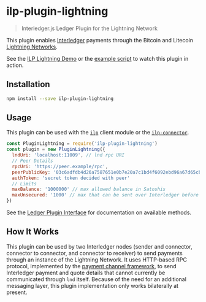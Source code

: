 # ilp-plugin-lightning
> Interledger.js Ledger Plugin for the Lightning Network

This plugin enables [Interledger](https://interledger.org) payments through the Bitcoin and Litecoin [Lightning Networks](https://lightning.network).

See the [ILP Lightning Demo](https://github.com/interledgerjs/ilp-lightning-demo) or the [example script](./examples/rpc-test.js) to watch this plugin in action.

## Installation

```sh
npm install --save ilp-plugin-lightning
```

## Usage

This plugin can be used with the [`ilp`](https://github.com/interledgerjs/ilp) client module or the [`ilp-connector`](https://github.com/interledgerjs/ilp-connector).

```js
const PluginLightning = require('ilp-plugin-lightning')
const plugin = new PluginLightning({
  lndUri: 'localhost:11009', // lnd rpc URI
  // Peer Details
  rpcUri: 'https://peer.example/rpc',
  peerPublicKey: '03c6adfdb4d26a7587651e0b7e20a7c1bd4f6092ebd96a67d65cb5bef0eb4c33f4',
  authToken: 'secret token decided with peer'
  // Limits
  maxBalance: '1000000' // max allowed balance in Satoshis
  maxUnsecured: '1000' // max that can be sent over Interledger before settlement over Lightning is required
})
```

See the [Ledger Plugin Interface](https://github.com/interledger/rfcs/blob/master/0004-ledger-plugin-interface/0004-ledger-plugin-interface.md) for documentation on available methods.

## How It Works

This plugin can be used by two Interledger nodes (sender and connector, connector to connector, and connector to receiver) to send payments through an instance of the Lightning Network. It uses HTTP-based RPC protocol, implemented by the [payment channel framework](https://github.com/interledgerjs/ilp-plugin-payment-channel-framework), to send Interledger payment and quote details that cannot currently be communicated through `lnd` itself. Because of the need for an additional messaging layer, this plugin implementation only works bilaterally at present.
